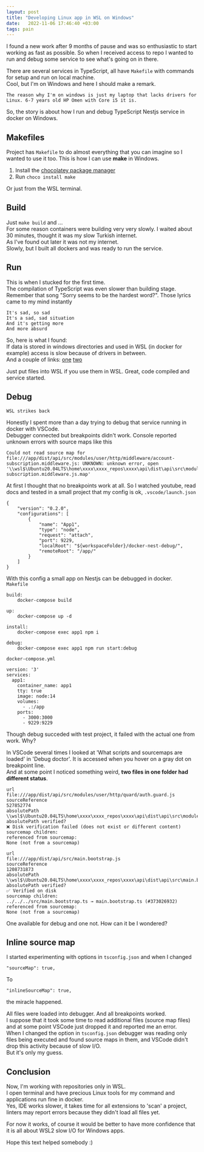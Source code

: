 ```yaml
---
layout: post
title: "Developing Linux app in WSL on Windows"
date:   2022-11-06 17:46:40 +03:00
tags: pain
---
```


I found a new work after 9 months of pause and was so enthusiastic to start working as fast as possible. 
So when I received access to repo I wanted to run and debug some service to see what's going on in there.  

There are several services in TypeScript, all have `Makefile` with commands for setup and run on local machine.  
Cool, but I'm on Windows and here I should make a remark.

    The reason why I'm on windows is just my laptop that lacks drivers for Linux. 6-7 years old HP Omen with Core i5 it is.

So, the story is about how I run and debug TypeScript Nestjs service in docker on Windows.

## Makefiles
Project has `Makefile` to do almost everything that you can imagine so I wanted to use it too. This is how I can use **make** in Windows.
1.  Install the [chocolatey package manager](https://chocolatey.org/install)
2.  Run `choco install make`

Or just from the WSL terminal.

## Build
Just `make build` and ...  
For some reason containers were building very very slowly. I waited about 30 minutes, thought it was my slow Turkish internet.  
As I've found out later it was not my internet.  
Slowly, but I built all dockers and was ready to run the service.  

## Run
This is when I stucked for the first time.  
The compilation of TypeScript was even slower than building stage.  
Remember that song "Sorry seems to be the hardest word?". Those lyrics came to my mind instantly

    It's sad, so sad
    It's a sad, sad situation
    And it's getting more
    And more absurd

So, here is what I found:  
If data is stored in windows directories and used in WSL (in docker for example) access is slow because of drivers in between.  
And a couple of links: [one](https://youtrack.jetbrains.com/issue/WI-63786/Working-with-projects-on-WSL-is-extremely-slow-basically-not-possible-to-work-with) [two](https://stackoverflow.com/questions/68972448/why-is-wsl-extremely-slow-when-compared-with-native-windows-npm-yarn-processing)

Just put files into WSL if you use them in WSL. Great, code compiled and service started.

## Debug
    WSL strikes back

Honestly I spent more than a day trying to debug that service running in docker with VSCode.  
Debugger connected but breakpoints didn't work. Console reported unknown errors with source maps like this
```
Could not read source map for file:///app/dist/api/src/modules/user/http/middleware/account-subscription.middleware.js: UNKNOWN: unknown error, open '\\wsl$\Ubuntu20.04LTS\home\xxxx\xxxx_repos\xxxx\api\dist\api\src\modules\user\http\middleware\account-subscription.middleware.js.map'
```
At first I thought that no breakpoints work at all. So I watched youtube, read docs and tested in a small project that my config is ok, `.vscode/launch.json`
```
{
    "version": "0.2.0",
    "configurations": [
        {
            "name": "App1",
            "type": "node",
            "request": "attach",
            "port": 9229,
            "localRoot": "${workspaceFolder}/docker-nest-debug/",
            "remoteRoot": "/app/"
        }
    ]
}
```
With this config a small app on Nestjs can be debugged in docker.  
`Makefile`
```
build:
	docker-compose build

up:
	docker-compose up -d

install:
	docker-compose exec app1 npm i

debug:
	docker-compose exec app1 npm run start:debug
```
`docker-compose.yml`
```
version: '3'
services:
  app1:
    container_name: app1
    tty: true
    image: node:14
    volumes:
      - .:/app
    ports:
      - 3000:3000
      - 9229:9229
```
Though debug succeded with test project, it failed with the actual one from work. Why?    

In VSCode several times I looked at 'What scripts and sourcemaps are loaded' in 'Debug doctor'. It is accessed when you hover on a gray dot on breakpoint line.  
And at some point I noticed something weird, **two files in one folder had different status**.

```
url
file:///app/dist/api/src/modules/user/http/quard/auth.guard.js
sourceReference
527852774
absolutePath
\\wsl$\Ubuntu20.04LTS\home\xxxx\xxxx_repos\xxxx\api\dist\api\src\modules\user\http\quard\auth.guard.js
absolutePath verified?
❌ Disk verification failed (does not exist or different content)
sourcemap children:
referenced from sourcemap:
None (not from a sourcemap)
```

```
url
file:///app/dist/api/src/main.bootstrap.js
sourceReference
1208731873
absolutePath
\\wsl$\Ubuntu20.04LTS\home\xxxx\xxxx_repos\xxxx\api\dist\api\src\main.bootstrap.js
absolutePath verified?
✅ Verified on disk
sourcemap children:
../../../src/main.bootstrap.ts → main.bootstrap.ts (#373026932)
referenced from sourcemap:
None (not from a sourcemap)
```

One available for debug and one not. How can it be I wondered?  

## Inline source map
I started experimenting with options in `tsconfig.json` and when I changed
```
"sourceMap": true,
```
To
```
"inlineSourceMap": true,
```
the miracle happened.  

All files were loaded into debugger. And all breakpoints worked.  
I suppose that it took some time to read additional files (source map files) and at some point VSCode just dropped it and reported me an error.  
When I changed the option in `tsconfig.json` debugger was reading only files being executed and found source maps in them, and VSCode didn't drop this activity because of slow I/O.  
But it's only my guess. 

## Conclusion
Now, I'm working with repositories only in WSL.  
I open terminal and have precious Linux tools for my command and applications run fine in docker.  
Yes, IDE works slower, it takes time for all extensions to 'scan' a project, linters may report errors because they didn't load all files yet.  

For now it works, of course it would be better to have more confidence that it is all about WSL2 slow I/O for Windows apps.

Hope this text helped somebody :)